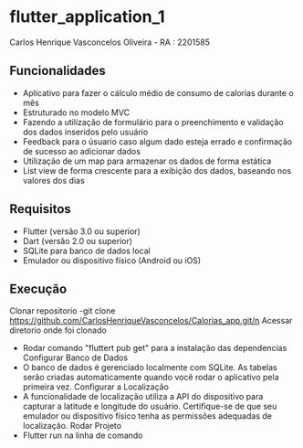 # flutter_application_1

Carlos Henrique Vasconcelos Oliveira - RA : 2201585
## Funcionalidades
- Aplicativo para fazer o cálculo médio de consumo de calorias durante o mês
- Estruturado no modelo MVC
- Fazendo a utilização de formulário para o preenchimento e validação dos dados inseridos pelo usuário
- Feedback para o úsuario caso algum dado esteja errado e confirmação de sucesso ao adicionar dados
- Utilização de um map para armazenar os dados de forma estática
- List view de forma crescente para a exibição dos dados, baseando nos valores dos dias
 ## Requisitos
- Flutter (versão 3.0 ou superior)
- Dart (versão 2.0 ou superior)
- SQLite para banco de dados local
- Emulador ou dispositivo físico (Android ou iOS)
## Execução
Clonar repositorio
 -git clone https://github.com/CarlosHenriqueVasconcelos/Calorias_app.git/n
 Acessar diretorio onde foi clonado
- Rodar comando "fluttert pub get" para a instalação das dependencias
Configurar Banco de Dados
- O banco de dados é gerenciado localmente com SQLite. As tabelas serão criadas automaticamente quando você rodar o aplicativo pela primeira vez.
Configurar a Localização 
- A funcionalidade de localização utiliza a API do dispositivo para capturar a latitude e longitude do usuário. Certifique-se de que seu emulador ou dispositivo físico tenha as permissões adequadas de localização.
Rodar Projeto
- Flutter run na linha de comando
